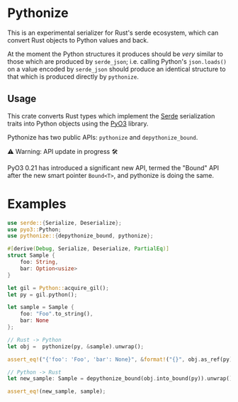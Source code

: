 # Pythonize

This is an experimental serializer for Rust's serde ecosystem, which can convert Rust objects to Python values and back.

At the moment the Python structures it produces should be _very_ similar to those which are produced by `serde_json`; i.e. calling Python's `json.loads()` on a value encoded by `serde_json` should produce an identical structure to
that which is produced directly by `pythonize`.

## Usage

This crate converts Rust types which implement the [Serde] serialization
traits into Python objects using the [PyO3] library.

Pythonize has two public APIs: `pythonize` and `depythonize_bound`.


<div class="warning">

⚠️ Warning: API update in progress 🛠️

PyO3 0.21 has introduced a significant new API, termed the "Bound" API after the new smart pointer `Bound<T>`, and pythonize is doing the same.

</div>

[Serde]: https://github.com/serde-rs/serde
[PyO3]: https://github.com/PyO3/pyo3

# Examples

```rust
use serde::{Serialize, Deserialize};
use pyo3::Python;
use pythonize::{depythonize_bound, pythonize};

#[derive(Debug, Serialize, Deserialize, PartialEq)]
struct Sample {
    foo: String,
    bar: Option<usize>
}

let gil = Python::acquire_gil();
let py = gil.python();

let sample = Sample {
    foo: "Foo".to_string(),
    bar: None
};

// Rust -> Python
let obj =  pythonize(py, &sample).unwrap();

assert_eq!("{'foo': 'Foo', 'bar': None}", &format!("{}", obj.as_ref(py).repr().unwrap()));

// Python -> Rust
let new_sample: Sample = depythonize_bound(obj.into_bound(py)).unwrap();

assert_eq!(new_sample, sample);
```
